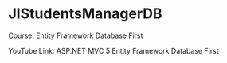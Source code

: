 # JIStudentsManagerDB

Course: Entity Framework Database First

YouTube Link: ASP.NET MVC 5 Entity Framework Database First
